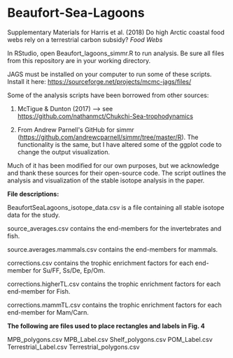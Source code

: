 # Beaufort-Sea-Lagoons
Supplementary Materials for Harris et al. (2018)
Do high Arctic coastal food webs rely on a terrestrial carbon subsidy?
*Food Webs*

In RStudio, open Beaufort_lagoons_simmr.R to run analysis. Be sure all files from this repository are in your working directory.

JAGS must be installed on your computer to run some of these scripts. Install it here: https://sourceforge.net/projects/mcmc-jags/files/

Some of the analysis scripts have been borrowed from other sources:

1. McTigue & Dunton (2017) --> see https://github.com/nathanmct/Chukchi-Sea-trophodynamics

2. From Andrew Parnell's GitHub for simmr (https://github.com/andrewcparnell/simmr/tree/master/R). The functionality is the same, but I have altered some of the ggplot code to change the output visualization.

Much of it has been modified for our own purposes, but we acknowledge and thank these sources for their open-source code. The script outlines the analysis and visualization of the stable isotope analysis in the paper.

**File descriptions:**

BeaufortSeaLagoons_isotope_data.csv is a file containing all stable isotope data for the study.

source_averages.csv contains the end-members for the invertebrates and fish.

source.averages.mammals.csv contains the end-members for mammals.

corrections.csv contains the trophic enrichment factors for each end-member for Su/FF, Ss/De, Ep/Om.

corrections.higherTL.csv contains the trophic enrichment factors for each end-member for Fish.

corrections.mammTL.csv contains the trophic enrichment factors for each end-member for Mam/Carn.


**The following are files used to place rectangles and labels in Fig. 4**

MPB_polygons.csv
MPB_Label.csv
Shelf_polygons.csv
POM_Label.csv
Terrestrial_Label.csv
Terrestrial_polygons.csv
